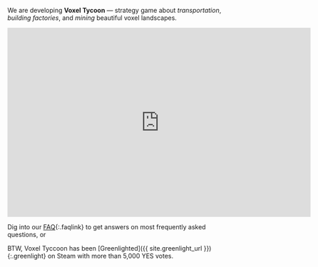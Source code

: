 We are developing **Voxel Tycoon** — strategy game about *transportation*, *building&nbsp;factories*, and *mining* beautiful voxel landscapes.

<iframe width="680" height="425" src="https://www.youtube.com/embed/u1kRZKu3NAc" frameborder="0" allowfullscreen></iframe>

Dig into our [FAQ](/faq){:.faqlink} to get answers on most frequently asked questions, or 

BTW, Voxel Tyccoon has been [Greenlighted]({{ site.greenlight_url }}){:.greenlight} on Steam with more than 5,000 YES votes.